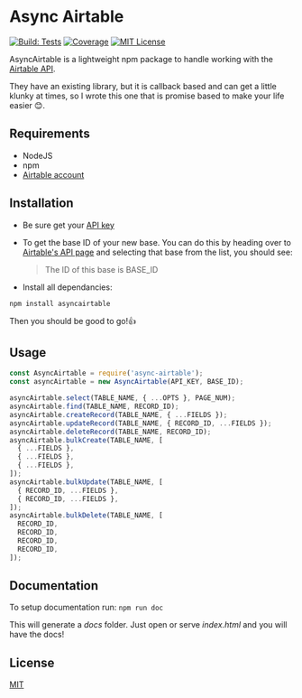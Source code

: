 # Async Airtable

[![Build: Tests](https://img.shields.io/github/workflow/status/GV14982/async-airtable/Tests?label=Tests&logo=jest&logoColor=white&style=flat)](https://github.com/gv14982/async-airtable/actions)
[![Coverage](https://img.shields.io/coveralls/github/GV14982/async-airtable?logo=coveralls&logoColor=white&style=flat)](https://coveralls.io/github/GV14982/async-airtable?branch=master)
[![MIT License](https://img.shields.io/github/license/GV14982/async-airtable?style=flat)](LICENSE.md)

AsyncAirtable is a lightweight npm package to handle working with the [Airtable API](https://airtable.com/api).

They have an existing library, but it is callback based and can get a little klunky at times, so I wrote this one that is promise based to make your life easier 😊.

## Requirements

- NodeJS
- npm
- [Airtable account](https://airtable.com/signup)

## Installation

- Be sure get your [API key](https://support.airtable.com/hc/en-us/articles/219046777-How-do-I-get-my-API-key-)

- To get the base ID of your new base. You can do this by heading over to [Airtable's API page](https://airtable.com/api) and selecting that base from the list, you should see:

  > The ID of this base is BASE_ID

- Install all dependancies:

```
npm install asyncairtable
```

Then you should be good to go!👍

## Usage

```javascript
const AsyncAirtable = require('async-airtable');
const asyncAirtable = new AsyncAirtable(API_KEY, BASE_ID);

asyncAirtable.select(TABLE_NAME, { ...OPTS }, PAGE_NUM);
asyncAirtable.find(TABLE_NAME, RECORD_ID);
asyncAirtable.createRecord(TABLE_NAME, { ...FIELDS });
asyncAirtable.updateRecord(TABLE_NAME, { RECORD_ID, ...FIELDS });
asyncAirtable.deleteRecord(TABLE_NAME, RECORD_ID);
asyncAirtable.bulkCreate(TABLE_NAME, [
  { ...FIELDS },
  { ...FIELDS },
  { ...FIELDS },
]);
asyncAirtable.bulkUpdate(TABLE_NAME, [
  { RECORD_ID, ...FIELDS },
  { RECORD_ID, ...FIELDS },
]);
asyncAirtable.bulkDelete(TABLE_NAME, [
  RECORD_ID,
  RECORD_ID,
  RECORD_ID,
  RECORD_ID,
]);
```

## Documentation

To setup documentation run:
`npm run doc`

This will generate a _docs_ folder. Just open or serve _index.html_ and you will have the docs!

## License

[MIT](https://choosealicense.com/licenses/mit/)
